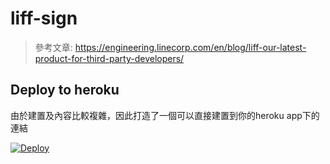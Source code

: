 # liff-sign

> 參考文章: https://engineering.linecorp.com/en/blog/liff-our-latest-product-for-third-party-developers/

## Deploy to heroku
由於建置及內容比較複雜，因此打造了一個可以直接建置到你的heroku app下的連結

[![Deploy](https://www.herokucdn.com/deploy/button.svg)](https://heroku.com/deploy?template=https://github.com/johnny12150/liff-sign)
